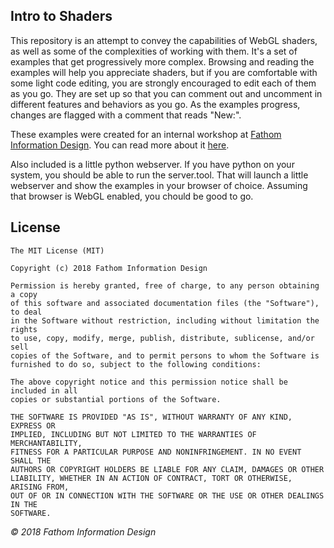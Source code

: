 ## Intro to Shaders

This repository is an attempt to convey the capabilities of WebGL shaders, as well as some of the complexities of working with them. It's a set of examples that get progressively more complex. Browsing and reading the examples will help you appreciate shaders, but if you are comfortable with some light code editing, you are strongly encouraged to edit each of them as you go. They are set up so that you can comment out and uncomment in different features and behaviors as you go. As the examples progress, changes are flagged with a comment that reads "New:". 

These examples were created for an internal workshop at <a href="https://fathomn.info">Fathom Information Design</a>. You can read more about it <a href="https://medium.com/p/cb8ca9678c06/edit">here</a>. 

Also included is a little python webserver. If you have python on your system, you should be able to run the server.tool. That will launch a little webserver and show the examples in your browser of choice. Assuming that browser is WebGL enabled, you chould be good to go.


## License
```
The MIT License (MIT)

Copyright (c) 2018 Fathom Information Design

Permission is hereby granted, free of charge, to any person obtaining a copy
of this software and associated documentation files (the "Software"), to deal
in the Software without restriction, including without limitation the rights
to use, copy, modify, merge, publish, distribute, sublicense, and/or sell
copies of the Software, and to permit persons to whom the Software is
furnished to do so, subject to the following conditions:

The above copyright notice and this permission notice shall be included in all
copies or substantial portions of the Software.

THE SOFTWARE IS PROVIDED "AS IS", WITHOUT WARRANTY OF ANY KIND, EXPRESS OR
IMPLIED, INCLUDING BUT NOT LIMITED TO THE WARRANTIES OF MERCHANTABILITY,
FITNESS FOR A PARTICULAR PURPOSE AND NONINFRINGEMENT. IN NO EVENT SHALL THE
AUTHORS OR COPYRIGHT HOLDERS BE LIABLE FOR ANY CLAIM, DAMAGES OR OTHER
LIABILITY, WHETHER IN AN ACTION OF CONTRACT, TORT OR OTHERWISE, ARISING FROM,
OUT OF OR IN CONNECTION WITH THE SOFTWARE OR THE USE OR OTHER DEALINGS IN THE
SOFTWARE.
```




*© 2018 Fathom Information Design*


